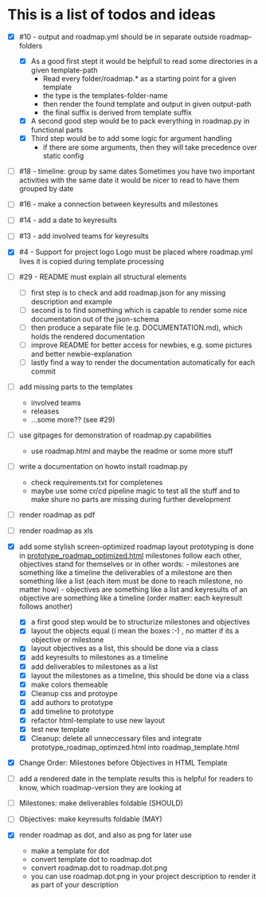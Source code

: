# This is a list of todos and ideas

- [x] #10 - output and roadmap.yml should be in separate outside roadmap-folders 
    - [x] As a good first stept it would be helpfull to read some directories in a given template-path
        - Read every folder/roadmap.* as a starting point for a given template
        - the type is the templates-folder-name
        - then render the found template and output in given output-path
        - the final suffix is derived from template suffix
    - [x] A second good step would be to pack everything in roadmap.py in functional parts
    - [x] Third step would be to add some logic for argument handling
        - if there are some arguments, then they will take precedence over static config
- [ ] #18 - timeline: group by same dates
    Sometimes you have two important activities with the same date
    it would be nicer to read to have them grouped by date
- [ ] #16 - make a connection between keyresults and milestones
- [ ] #14 - add a date to keyresults
- [ ] #13 - add involved teams for keyresults
- [x] #4 - Support for project logo
    Logo must be placed where roadmap.yml lives
    it is copied during template processing
- [ ] #29 - README must explain all structural elements
    - [ ] first step is to check and add roadmap.json for any missing description and example
    - [ ] second is to find something which is capable to render some nice documentation out of the json-schema
    - [ ] then produce a separate file (e.g. DOCUMENTATION.md), which holds the rendered documentation
    - [ ] improve README for better access for newbies, e.g. some pictures and better newbie-explanation
    - [ ] lastly find a way to render the documentation automatically for each commit
- [ ] add missing parts to the templates
    - involved teams
    - releases
    - ...some more?? (see #29)
- [ ] use gitpages for demonstration of roadmap.py capabilities
    - use roadmap.html and maybe the readme or some more stuff
- [ ] write a documentation on howto install roadmap.py
    - check requirements.txt for completenes
    - maybe use some cr/cd pipeline magic to test all the stuff and to make shure no parts are missing during further development

- [ ] render roadmap as pdf

- [ ] render roadmap as xls

- [x] add some stylish screen-optimized roadmap layout
      prototyping is done in [prototype_roadmap_optimized.html](roadmap/prototype_roadmap_optimized.html)
      milestones follow each other, objectives stand for themselves
      or in other words:
      - milestones are something like a timeline 
        the deliverables of a milestone are then something like a list (each item must be done to reach milestone, no matter how)
      - objectives are something like a list
        and keyresults of an objective are something like a timeline (order matter: each keyresult follows another)
    - [x] a first good step would be to structurize milestones and objectives
    - [x] layout the objects equal (i mean the boxes :-) , no matter if its a objective or milestone
    - [x] layout objectives as a list, this should be done via a class
    - [x] add keyresults to milestones as a timeline
    - [x] add deliverables to milestones as a list
    - [x] layout the milestones as a timeline, this should be done via a class
    - [x] make colors themeable
    - [x] Cleanup css and protoype
    - [x] add authors to prototype
    - [x] add timeline to prototype
    - [x] refactor html-template to use new layout
    - [x] test new template
    - [x] Cleanup: delete all unneccessary files and integrate prototype_roadmap_optimzed.html into roadmap_template.html

- [x] Change Order: Milestones before Objectives in HTML Template

- [ ] add a rendered date in the template results
      this is helpful for readers to know, which roadmap-version they are looking at

- [ ] Milestones: make deliverables foldable (SHOULD)

- [ ] Objectives: make keyresults foldable (MAY)

- [x] render roadmap as dot, and also as png for later use
    - make a template for dot
    - convert template dot to roadmap.dot
    - convert roadmap.dot to roadmap.dot.png
    - you can use roadmap.dot.png in your project description to render it as part of your description